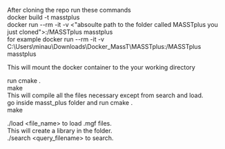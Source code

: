 After cloning the repo run these commands </br>
docker build -t masstplus  </br>
docker run --rm -it -v <"absoulte path to the folder called MASSTplus you just cloned">:/MASSTplus masstplus  </br>
for example docker run --rm -it -v C:\Users\minau\Downloads\Docker_MassT\MASSTplus:/MASSTplus masstplus  </br>

This will mount the docker container to the your working directory

run cmake .</br>
    make </br>
    This will compile all the files necessary except from search and load. </br>
    go inside masst_plus folder and run cmake . </br>
    make
   </br>

   ./load <file_name> to load .mgf files. </br>
   This will create a library in the folder. </br>
   ./search <query_filename> to search.
  
